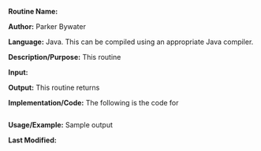 **Routine Name:** 

**Author:** Parker Bywater

**Language:** Java. This can be compiled using an appropriate Java compiler. 

**Description/Purpose:** This routine 

**Input:** 
 
**Output:** This routine returns 

**Implementation/Code:** The following is the code for
   
```java 

```

**Usage/Example:** Sample output  


**Last Modified:** 
